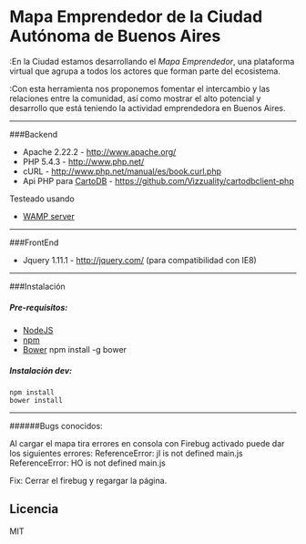 Mapa Emprendedor de la Ciudad Autónoma de Buenos Aires
======================================================

:En la Ciudad estamos desarrollando el *Mapa Emprendedor*, una plataforma virtual que agrupa a todos los actores que forman parte del ecosistema. 

:Con esta herramienta nos proponemos fomentar el intercambio y las relaciones entre la comunidad, así como mostrar el alto potencial y desarrollo que está teniendo la actividad emprendedora en Buenos Aires.

---

###Backend

+ Apache 2.22.2 - http://www.apache.org/
+ PHP 5.4.3 - http://www.php.net/
+ cURL - http://www.php.net/manual/es/book.curl.php
+ Api PHP para [CartoDB](http://www.cartodb.com/) - https://github.com/Vizzuality/cartodbclient-php

Testeado usando
+ [WAMP server](http://www.wampserver.com/en/)

---

###FrontEnd

+ Jquery 1.11.1 - http://jquery.com/ (para compatibilidad con IE8)

---

###Instalación


##### Pre-requisitos:
+ [NodeJS](http://nodejs.org/)
+ [npm](http://npmjs.org/) 
+ [Bower](http://bower.io/)
	npm install -g bower

##### Instalación dev:
	
	npm install
	bower install

---


######Bugs conocidos:


Al cargar el mapa tira errores en consola con Firebug activado puede dar los siguientes errores:
	ReferenceError: jl is not defined main.js
	ReferenceError: HO is not defined main.js

Fix:
Cerrar el firebug y regargar la página.


Licencia 
--------

MIT



